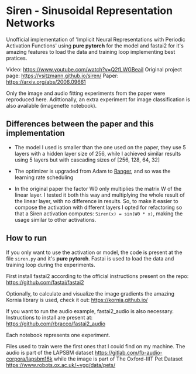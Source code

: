 # Siren - Sinusoidal Representation Networks

Unofficial implementation of 'Implicit Neural Representations with Periodic Activation Functions' using **pure pytorch** for the model and fastai2 for it's amazing features to load the data and training loop implementing best pratices.


Video: https://www.youtube.com/watch?v=Q2fLWGBeaiI
Original project page: https://vsitzmann.github.io/siren/
Paper: https://arxiv.org/abs/2006.09661

Only the image and audio fitting experiments from the paper were reproduced here.
Adittionally, an extra experiment for image classification is also available (imagenette notebook).

## Differences between the paper and this implementation

* The model I used is smaller than the one used on the paper, they use 5 layers with a hidden layer size of 256, while I achieved similar results using 5 layers but with cascading sizes of [256, 128, 64, 32]

* The optimizer is upgraded from Adam to [Ranger](https://medium.com/@lessw/new-deep-learning-optimizer-ranger-synergistic-combination-of-radam-lookahead-for-the-best-of-2dc83f79a48d), and so was the learning rate scheduling

* In the original paper the factor W0 only multiplies the matrix W of the linear layer. I tested it both this way and multiplying the whole result of the linear layer, with no difference in results.
So, to make it easier to compose the activation with different layers I opted for refactoring so that a Siren activation computes:
`Siren(x) = sin(W0 * x)`, making the usage similar to other activations.



## How to run

If you only want to use the activation or model, the code is present at the file `siren.py` and it's **pure pytorch**.
Fastai is used to load the data and training loop during the experiments.

First install fastai2 according to the official instructions present on the repo: https://github.com/fastai/fastai2

Optionally, to calculate and visualize the image gradients the amazing Kornia library is used, check it out: https://kornia.github.io/

If you want to run the audio example, fastai2_audio is also necessary. Instructions to install are present at: https://github.com/rbracco/fastai2_audio

Each notebook represents one experiment.

Files used to train were the first ones that I could find on my machine. The audio is part of the LAPSBM dataset https://gitlab.com/fb-audio-corpora/lapsbm16k while the image is part of The Oxford-IIIT Pet Dataset https://www.robots.ox.ac.uk/~vgg/data/pets/


